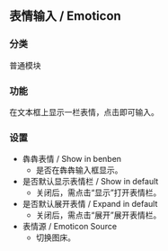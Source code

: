 ## 表情输入 / Emoticon

### 分类
普通模块

### 功能
在文本框上显示一栏表情，点击即可输入。

### 设置
 - 犇犇表情 / Show in benben
   - 是否在犇犇输入框显示。
 - 是否默认显示表情栏 / Show in default
   - 关闭后，需点击“显示”打开表情栏。
 - 是否默认展开表情 / Expand in default
   - 关闭后，需点击“展开”展开表情栏。
 - 表情源 / Emoticon Source
   - 切换图床。